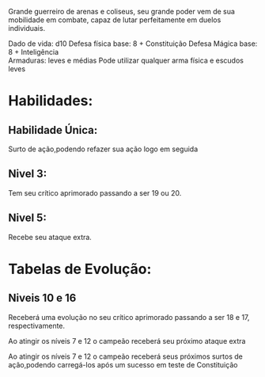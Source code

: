 Grande guerreiro de arenas e coliseus, seu grande poder vem de sua mobilidade em combate, capaz de lutar perfeitamente em duelos individuais.

Dado de vida: d10
Defesa física base: 8 + Constituição
Defesa Mágica base: 8 + Inteligência  
Armaduras: leves e médias
Pode utilizar qualquer arma física e escudos leves 

# Habilidades:

## Habilidade Única:
Surto de ação,podendo refazer sua ação logo em seguida  

## Nivel 3: 
Tem seu crítico aprimorado passando a ser 19 ou 20.

## Nivel 5:
Recebe seu ataque extra.

# Tabelas de Evolução:

## Niveis 10 e 16
Receberá uma evolução no seu crítico aprimorado passando a ser 18 e 17, respectivamente.

Ao atingir os níveis 7 e 12 o campeão receberá seu próximo ataque extra

Ao atingir os níveis 7 e 12 o campeão receberá seus próximos surtos de ação,podendo carregá-los após um sucesso em teste de Constituição 










